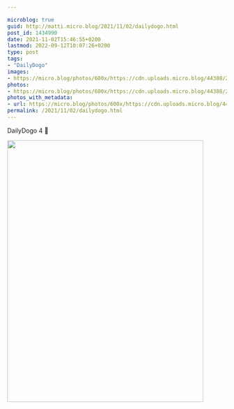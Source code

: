 ```yaml
---

microblog: true
guid: http://matti.micro.blog/2021/11/02/dailydogo.html
post_id: 1434990
date: 2021-11-02T15:46:55+0200
lastmod: 2022-09-12T10:07:26+0200
type: post
tags:
- "DailyDogo"
images:
- https://micro.blog/photos/600x/https://cdn.uploads.micro.blog/44388/2021/ce373c3146.jpg
photos:
- https://micro.blog/photos/600x/https://cdn.uploads.micro.blog/44388/2021/ce373c3146.jpg
photos_with_metadata:
- url: https://micro.blog/photos/600x/https://cdn.uploads.micro.blog/44388/2021/ce373c3146.jpg
permalink: /2021/11/02/dailydogo.html
---
```

DailyDogo 4 🐶

<img src="/media/uploads/2021/ce373c3146.jpg" width="450" height="600" alt="" />
